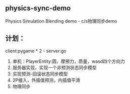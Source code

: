 ## physics-sync-demo
Physics Simulation Blending demo - c/s物理同步demo

## 计划：
client:pygame * 2 - server:go
1. 单机：PlayerEntity:圆，摩擦力，质量，wasd四个方向力
2. 服务器实现，实现一个非预测状态同步模型
3. 实现预测-回滚状态同步模型
4. 2P接入，外插值预测，内插值平滑
5. 物理同步
